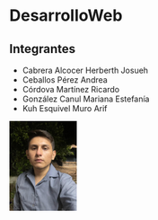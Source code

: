 # DesarrolloWeb

## Integrantes

<ul>
  <li> Cabrera Alcocer Herberth Josueh  </li>
  <li>Ceballos Pérez Andrea </li>
  <li>Córdova Martínez Ricardo </li>
  <li>González Canul Mariana Estefanía </li>
  <li>Kuh Esquivel Muro Arif </li>
</ul>

<img src="/Images/Foto_Mauro.jpg" width="120"/>
